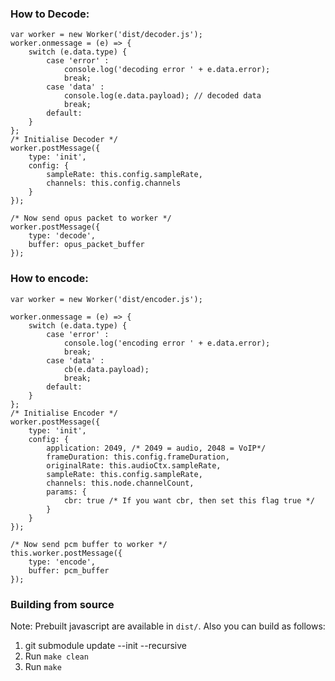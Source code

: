 ### How to Decode:

    var worker = new Worker('dist/decoder.js');
    worker.onmessage = (e) => {
        switch (e.data.type) {
            case 'error' :
                console.log('decoding error ' + e.data.error);
                break;
            case 'data' :
                console.log(e.data.payload); // decoded data
                break;
            default:
        }
    };
    /* Initialise Decoder */
    worker.postMessage({
        type: 'init',
        config: {
            sampleRate: this.config.sampleRate,
            channels: this.config.channels
        }
    });

    /* Now send opus packet to worker */
    worker.postMessage({
        type: 'decode',
        buffer: opus_packet_buffer
    });


### How to encode:

    var worker = new Worker('dist/encoder.js');

    worker.onmessage = (e) => {
        switch (e.data.type) {
            case 'error' :
                console.log('encoding error ' + e.data.error);
                break;
            case 'data' :
                cb(e.data.payload);
                break;
            default:
        }
    };
    /* Initialise Encoder */
    worker.postMessage({
        type: 'init',
        config: {
            application: 2049, /* 2049 = audio, 2048 = VoIP*/
            frameDuration: this.config.frameDuration,
            originalRate: this.audioCtx.sampleRate, 
            sampleRate: this.config.sampleRate,
            channels: this.node.channelCount,
            params: {
                cbr: true /* If you want cbr, then set this flag true */
            }
        }
    });

    /* Now send pcm buffer to worker */
    this.worker.postMessage({
        type: 'encode',
        buffer: pcm_buffer
    });


### Building from source

Note: Prebuilt javascript are available in `dist/`. Also you can build as follows:

1. git submodule update --init --recursive
2. Run `make clean`
3. Run `make`


